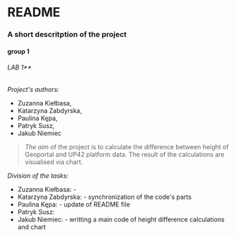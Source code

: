 # README
### A short descritption of the project
#### group 1

###### LAB 1**

*Project's authors:*
- Zuzanna Kiełbasa,
- Katarzyna Zabdyrska,
- Paulina Kępa,
- Patryk Susz,
- Jakub Niemiec

>*The aim* of the project is to calculate the difference between height of Geoportal and UP42 platform data. The result of the calculations are visualised via chart.

*Division of the tasks:*
- Zuzanna Kiełbasa: -
- Katarzyna Zabdyrska: - synchronization of the code's parts
- Paulina Kępa: - update of README file
- Patryk Susz: 
- Jakub Niemiec: - writting a main code of height difference calculations and chart
    
